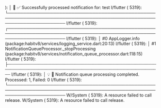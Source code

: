 ): │ 🐛 ✅ Successfully processed notification for: test
I/flutter ( 5319): └───────────────────────────────────────────────────────────────────────────────────────────────────────────────────────
I/flutter ( 5319): ┌───────────────────────────────────────────────────────────────────────────────────────────────────────────────────────
I/flutter ( 5319): │ #0   AppLogger.info (package:habitv8/services/logging_service.dart:20:13)
I/flutter ( 5319): │ #1   NotificationQueueProcessor._stopProcessing (package:habitv8/services/notification_queue_processor.dart:118:15)
I/flutter ( 5319): ├┄┄┄┄┄┄┄┄┄┄┄┄┄┄┄┄┄┄┄┄┄┄┄┄┄┄┄┄┄┄┄┄┄┄┄┄┄┄┄┄┄┄┄┄┄┄┄┄┄┄┄┄┄┄┄┄┄┄┄┄┄┄┄┄┄┄┄┄┄┄┄┄┄┄┄┄┄┄┄┄┄┄┄┄┄┄┄┄┄┄┄┄┄┄┄┄┄┄┄┄┄┄┄┄┄┄┄┄┄┄┄┄┄┄┄┄┄┄┄
I/flutter ( 5319): │ 💡 🏁 Notification queue processing completed. Processed: 1, Failed: 0
I/flutter ( 5319): └───────────────────────────────────────────────────────────────────────────────────────────────────────────────────────
W/System  ( 5319): A resource failed to call release. 
W/System  ( 5319): A resource failed to call release. 